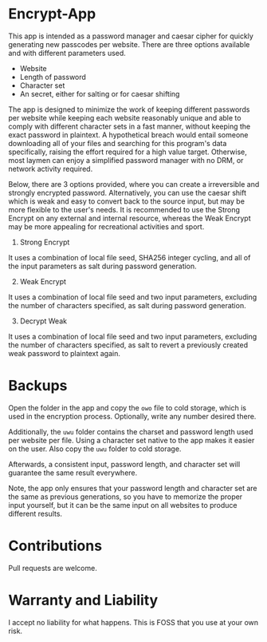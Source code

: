 # Encrypt-App

This app is intended as a password manager and caesar cipher for quickly generating new passcodes per website. There are three options available and with different parameters used.

- Website
- Length of password
- Character set
- An secret, either for salting or for caesar shifting

The app is designed to minimize the work of keeping different passwords per website while keeping each website reasonably unique and able to comply with different character sets in a fast manner, without keeping the exact password in plaintext. A hypothetical breach would entail someone downloading all of your files and searching for this program's data specifically, raising the effort required for a high value target. Otherwise, most laymen can enjoy a simplified password manager with no DRM, or network activity required.

Below, there are 3 options provided, where you can create a irreversible and strongly encrypted password. Alternatively, you can use the caesar shift which is weak and easy to convert back to the source input, but may be more flexible to the user's needs.
It is recommended to use the Strong Encrypt on any external and internal resource, whereas the Weak Encrypt may be more appealing for recreational activities and sport.


1. Strong Encrypt

It uses a combination of local file seed, SHA256 integer cycling, and all of the input parameters as salt during password generation.

2. Weak Encrypt

It uses a combination of local file seed and two input parameters, excluding the number of characters specified, as salt during password generation.

3. Decrypt Weak

It uses a combination of local file seed and two input parameters, excluding the number of characters specified, as salt to revert a previously created weak password to plaintext again.


# Backups

Open the folder in the app and copy the `owo` file to cold storage, which is used in the encryption process. Optionally, write any number desired there.

Additionally, the `uwu` folder contains the charset and password length used per website per file. Using a character set native to the app makes it easier on the user. Also copy the `uwu` folder to cold storage.

Afterwards, a consistent input, password length, and character set will guarantee the same result everywhere.

Note, the app only ensures that your password length and character set are the same as previous generations, so you have to memorize the proper input yourself, but it can be the same input on all websites to produce different results.


# Contributions

Pull requests are welcome.


# Warranty and Liability

I accept no liability for what happens. This is FOSS that you use at your own risk.
